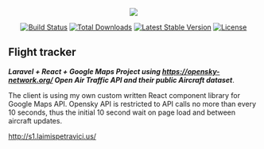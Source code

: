 <p align="center"><img src="https://laravel.com/assets/img/components/logo-laravel.svg"></p>

<p align="center">
<a href="https://travis-ci.org/laravel/framework"><img src="https://travis-ci.org/laravel/framework.svg" alt="Build Status"></a>
<a href="https://packagist.org/packages/laravel/framework"><img src="https://poser.pugx.org/laravel/framework/d/total.svg" alt="Total Downloads"></a>
<a href="https://packagist.org/packages/laravel/framework"><img src="https://poser.pugx.org/laravel/framework/v/stable.svg" alt="Latest Stable Version"></a>
<a href="https://packagist.org/packages/laravel/framework"><img src="https://poser.pugx.org/laravel/framework/license.svg" alt="License"></a>
</p>


## Flight tracker 
***Laravel + React + Google Maps Project using https://opensky-network.org/ Open Air Traffic API and their public Aircraft dataset***.   

The client is using my own custom written React component library for Google Maps API. 
Opensky API is restricted to API calls no more than every 10 seconds, thus the initial 10 second wait on page load and between aircraft updates. 

http://s1.laimispetravici.us/

